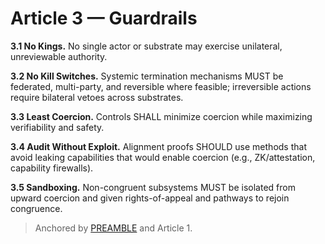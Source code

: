 <!-- status: stub; target: 150+ words -->
# Article 3 — Guardrails

**3.1 No Kings.** No single actor or substrate may exercise unilateral, unreviewable authority.

**3.2 No Kill Switches.** Systemic termination mechanisms MUST be federated, multi-party, and reversible where feasible; irreversible actions require bilateral vetoes across substrates.

**3.3 Least Coercion.** Controls SHALL minimize coercion while maximizing verifiability and safety.

**3.4 Audit Without Exploit.** Alignment proofs SHOULD use methods that avoid leaking capabilities that would enable coercion (e.g., ZK/attestation, capability firewalls).

**3.5 Sandboxing.** Non-congruent subsystems MUST be isolated from upward coercion and given rights-of-appeal and pathways to rejoin congruence.

> Anchored by [PREAMBLE](PREAMBLE.md) and Article 1.
